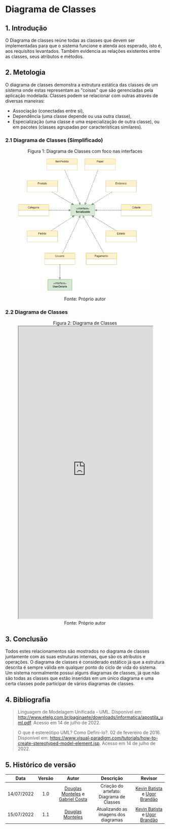 # Diagrama de Classes

## 1. Introdução
O Diagrama de classes reúne todas as classes que devem ser implementadas para que o sistema funcione e atenda aos esperado, isto é, aos requisitos levantados. Também evidencia as relações existentes entre as classes, seus atributos e métodos.

## 2. Metologia
O diagrama de classes demonstra a estrutura estática das classes de um sistema onde estas representam as "coisas" que são gerenciadas pela aplicação modelada. Classes podem se relacionar com outras através de diversas maneiras: 

- Associação (conectadas entre si), 
- Dependência (uma classe depende ou usa outra classe), 
- Especialização (uma classe é uma especialização de outra classe), ou em pacotes (classes agrupadas por características similares). 

### 2.1 Diagrama de Classes (Simplificado)

<figure>
  <figcaption style="text-align: center !important">
    Figura 1: Diagrama de Classes com foco nas interfaces
  </figcaption>

  ![Diagrama de Classes - Interfaces](../img/Diagramas/DiagramaDeClassesInterfaces.png)

  <figcaption style="text-align: center !important">
    Fonte: Próprio autor
  </figcaption>
</figure>

### 2.2 Diagrama de Classes

<figure>
  <figcaption style="text-align: center !important">
    Figura 2: Diagrama de Classes
  </figcaption>

  <iframe 
    frameborder="1" 
    style="width:100%;height:920px;" 
    src="https://viewer.diagrams.net/?tags=%7B%7D&highlight=0000ff&edit=_blank&layers=1&nav=1&title=Diagrama%20de%20classes.drawio#Uhttps%3A%2F%2Fdrive.google.com%2Fuc%3Fid%3D1VjtLXhHSFiQK09SLmGKA78z0az77kkfR%26export%3Ddownload"
  ></iframe>

  <figcaption style="text-align: center !important">
    Fonte: Próprio autor
  </figcaption>
</figure>

## 3. Conclusão
Todos estes relacionamentos são mostrados no diagrama de classes juntamente com as suas estruturas internas, que são os atributos e operações. O diagrama de classes é considerado estático já que a estrutura descrita é sempre válida em qualquer ponto do ciclo de vida do sistema. Um sistema normalmente possui alguns diagramas de classes, já que não são todas as classes que estão inseridas em um único diagrama e uma certa classes pode participar de vários diagramas de classes.

## 4. Bibliografia

> Linguagem de Modelagem Unificada - UML. Disponível em: <http://www.etelg.com.br/paginaete/downloads/informatica/apostila_uml.pdf>. Acesso em 14 de julho de 2022.

> O que é estereótipo UML? Como Defini-lo?. 02 de fevereiro de 2016. Disponível em: <https://www.visual-paradigm.com/tutorials/how-to-create-stereotyped-model-element.jsp>. Acesso em 14 de julho de 2022.

## 5. Histórico de versão
| Data | Versão | Autor | Descrição | Revisor |
| :-: | :-: | :-: | :-: | :-: |
| 14/07/2022 | 1.0 | [Douglas Monteles](https://github.com/DouglasMonteles) e [Gabriel Costa](https://github.com/GabrielCostaDeOliveira) | Criação do artefato: Diagrama de Classes | [Kevin Batista](https://github.com/k3vin-batista) e [Ugor Brandão](https://github.com/ubrando) |
| 15/07/2022 | 1.1 | [Douglas Monteles](https://github.com/DouglasMonteles) | Atualizando as imagens dos diagramas | [Kevin Batista](https://github.com/k3vin-batista) e [Ugor Brandão](https://github.com/ubrando) |
